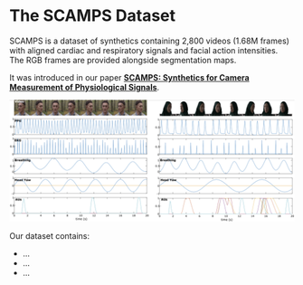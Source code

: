 # The SCAMPS Dataset

SCAMPS is a dataset of synthetics containing 2,800 videos (1.68M frames) with aligned cardiac and respiratory signals and facial action intensities. The RGB frames are provided alongside segmentation maps. 

It was introduced in our paper [**SCAMPS: Synthetics for Camera Measurement of Physiological Signals**](...).



![An image showing frames of a video with line graphs below it showing synchronized physiological signals](images/waveforms.png)


Our dataset contains:
- ...
- ...
- ...


